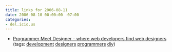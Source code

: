 ```yaml
---
title: links for 2006-08-11
date: 2006-08-10 00:00:00 -07:00
categories:
- del.icio.us
---
```


<ul class="delicious">
	<li>
		<div class="delicious-link"><a href="http://programmermeetdesigner.com/">Programmer Meet Designer - where web developers find web designers</a></div>
		<div class="delicious-tags">(tags: <a href="http://del.icio.us/torrez/development">development</a> <a href="http://del.icio.us/torrez/designers">designers</a> <a href="http://del.icio.us/torrez/programmers">programmers</a> <a href="http://del.icio.us/torrez/diy">diy</a>)</div>
	</li>
</ul>
